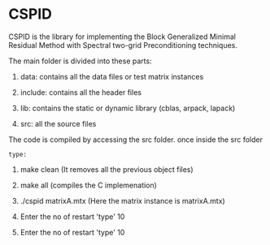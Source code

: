 # CSPID
CSPID is the library for implementing the Block Generalized Minimal Residual Method with Spectral two-grid Preconditioning techniques. 

The main folder is divided into these parts: 

1. data: contains all the data files or test matrix instances

2. include: contains all the header files

3. lib: contains the static or dynamic library (cblas, arpack, lapack)

4. src: all the source files 

The code is compiled by accessing the src folder. 
once inside the src folder 
   
    type: 
  
  1) make clean (It removes all the previous object files)  
  
  2) make all  (compiles the C implemenation) 
  
  3) ./cspid matrixA.mtx
          (Here the matrix instance is matrixA.mtx)
  4) Enter the no of restart
            'type' 10
 5) Enter the no of restart 
          'type' 10
